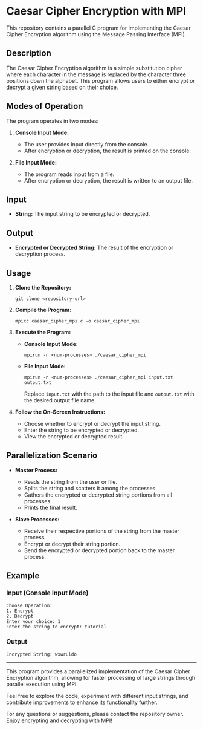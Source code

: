 # Caesar Cipher Encryption with MPI

This repository contains a parallel C program for implementing the Caesar Cipher Encryption algorithm using the Message Passing Interface (MPI).

## Description

The Caesar Cipher Encryption algorithm is a simple substitution cipher where each character in the message is replaced by the character three positions down the alphabet. This program allows users to either encrypt or decrypt a given string based on their choice.

## Modes of Operation

The program operates in two modes:

1. **Console Input Mode:**
   - The user provides input directly from the console.
   - After encryption or decryption, the result is printed on the console.

2. **File Input Mode:**
   - The program reads input from a file.
   - After encryption or decryption, the result is written to an output file.

## Input

- **String:** The input string to be encrypted or decrypted.

## Output

- **Encrypted or Decrypted String:** The result of the encryption or decryption process.

## Usage

1. **Clone the Repository:**
   ```
   git clone <repository-url>
   ```

2. **Compile the Program:**
   ```
   mpicc caesar_cipher_mpi.c -o caesar_cipher_mpi
   ```

3. **Execute the Program:**
   - **Console Input Mode:**
     ```
     mpirun -n <num-processes> ./caesar_cipher_mpi
     ```

   - **File Input Mode:**
     ```
     mpirun -n <num-processes> ./caesar_cipher_mpi input.txt output.txt
     ```
     Replace `input.txt` with the path to the input file and `output.txt` with the desired output file name.

4. **Follow the On-Screen Instructions:**
   - Choose whether to encrypt or decrypt the input string.
   - Enter the string to be encrypted or decrypted.
   - View the encrypted or decrypted result.

## Parallelization Scenario

- **Master Process:**
  - Reads the string from the user or file.
  - Splits the string and scatters it among the processes.
  - Gathers the encrypted or decrypted string portions from all processes.
  - Prints the final result.

- **Slave Processes:**
  - Receive their respective portions of the string from the master process.
  - Encrypt or decrypt their string portion.
  - Send the encrypted or decrypted portion back to the master process.

## Example

### Input (Console Input Mode)
```
Choose Operation:
1. Encrypt
2. Decrypt
Enter your choice: 1
Enter the string to encrypt: tutorial
```

### Output
```
Encrypted String: wxwruldo
```

---

This program provides a parallelized implementation of the Caesar Cipher Encryption algorithm, allowing for faster processing of large strings through parallel execution using MPI.

Feel free to explore the code, experiment with different input strings, and contribute improvements to enhance its functionality further.

For any questions or suggestions, please contact the repository owner. Enjoy encrypting and decrypting with MPI!

